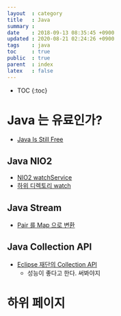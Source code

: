 ```yaml
---
layout  : category
title   : Java 
summary : 
date    : 2018-09-13 08:35:45 +0900
updated : 2020-08-21 02:24:26 +0900
tags    : java
toc     : true
public  : true
parent  : index
latex   : false
---
```

* TOC
{:toc}

# Java 는 유료인가?

* [Java Is Still Free](https://medium.com/@javachampions/java-is-still-free-c02aef8c9e04)


## Java NIO2 


* [NIO2 watchService](https://www.baeldung.com/java-nio2-watchservice)
* [하위 디렉토리 watch](https://stackoverflow.com/questions/18701242/how-to-watch-a-folder-and-subfolders-for-changes) 

## Java Stream

* [Pair 를 Map 으로 변환](https://gist.github.com/cfollet/ea70c95736e66bae05a7c28105b8eb11)

## Java Collection API 

* [Eclipse 재단의 Collection API](https://www.eclipse.org/collections/)
  * 성능이 좋다고 한다. 써봐야지 

# 하위 페이지 
